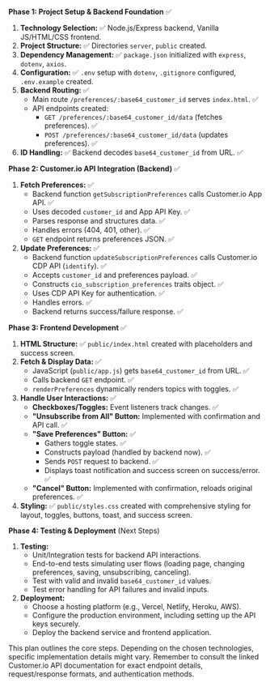 **Phase 1: Project Setup & Backend Foundation** ✅

1.  **Technology Selection:** ✅ Node.js/Express backend, Vanilla JS/HTML/CSS frontend.
2.  **Project Structure:** ✅ Directories `server`, `public` created.
3.  **Dependency Management:** ✅ `package.json` initialized with `express`, `dotenv`, `axios`.
4.  **Configuration:** ✅ `.env` setup with `dotenv`, `.gitignore` configured, `.env.example` created.
5.  **Backend Routing:** ✅
    *   Main route `/preferences/:base64_customer_id` serves `index.html`. ✅
    *   API endpoints created:
        *   `GET /preferences/:base64_customer_id/data` (fetches preferences). ✅
        *   `POST /preferences/:base64_customer_id/data` (updates preferences). ✅
6.  **ID Handling:** ✅ Backend decodes `base64_customer_id` from URL. ✅

**Phase 2: Customer.io API Integration (Backend)** ✅

1.  **Fetch Preferences:** ✅
    *   Backend function `getSubscriptionPreferences` calls Customer.io App API. ✅
    *   Uses decoded `customer_id` and App API Key. ✅
    *   Parses response and structures data. ✅
    *   Handles errors (404, 401, other). ✅
    *   `GET` endpoint returns preferences JSON. ✅
2.  **Update Preferences:** ✅
    *   Backend function `updateSubscriptionPreferences` calls Customer.io CDP API (`identify`). ✅
    *   Accepts `customer_id` and preferences payload. ✅
    *   Constructs `cio_subscription_preferences` traits object. ✅
    *   Uses CDP API Key for authentication. ✅
    *   Handles errors. ✅
    *   Backend returns success/failure response. ✅

**Phase 3: Frontend Development** ✅

1.  **HTML Structure:** ✅ `public/index.html` created with placeholders and success screen.
2.  **Fetch & Display Data:** ✅
    *   JavaScript (`public/app.js`) gets `base64_customer_id` from URL. ✅
    *   Calls backend `GET` endpoint. ✅
    *   `renderPreferences` dynamically renders topics with toggles. ✅
3.  **Handle User Interactions:** ✅
    *   **Checkboxes/Toggles:** Event listeners track changes. ✅
    *   **"Unsubscribe from All" Button:** Implemented with confirmation and API call. ✅
    *   **"Save Preferences" Button:** ✅
        *   Gathers toggle states. ✅
        *   Constructs payload (handled by backend now). ✅
        *   Sends `POST` request to backend. ✅
        *   Displays toast notification and success screen on success/error. ✅
    *   **"Cancel" Button:** Implemented with confirmation, reloads original preferences. ✅
4.  **Styling:** ✅ `public/styles.css` created with comprehensive styling for layout, toggles, buttons, toast, and success screen.

**Phase 4: Testing & Deployment** (Next Steps)

1.  **Testing:**
    *   Unit/Integration tests for backend API interactions.
    *   End-to-end tests simulating user flows (loading page, changing preferences, saving, unsubscribing, canceling).
    *   Test with valid and invalid `base64_customer_id` values.
    *   Test error handling for API failures and invalid inputs.
2.  **Deployment:**
    *   Choose a hosting platform (e.g., Vercel, Netlify, Heroku, AWS).
    *   Configure the production environment, including setting up the API keys securely.
    *   Deploy the backend service and frontend application.

This plan outlines the core steps. Depending on the chosen technologies, specific implementation details might vary. Remember to consult the linked Customer.io API documentation for exact endpoint details, request/response formats, and authentication methods. 